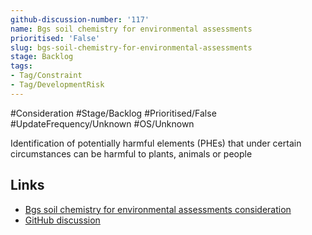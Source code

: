 ```yaml
---
github-discussion-number: '117'
name: Bgs soil chemistry for environmental assessments
prioritised: 'False'
slug: bgs-soil-chemistry-for-environmental-assessments
stage: Backlog
tags:
- Tag/Constraint
- Tag/DevelopmentRisk
---
```


#Consideration #Stage/Backlog #Prioritised/False #UpdateFrequency/Unknown #OS/Unknown

Identification of potentially harmful elements (PHEs) that under certain circumstances can be harmful to plants, animals or people

## Links

* [Bgs soil chemistry for environmental assessments consideration](https://design.planning.data.gov.uk/planning-consideration/bgs-soil-chemistry-for-environmental-assessments)
* [GitHub discussion](https://github.com/digital-land/data-standards-backlog/discussions/117)